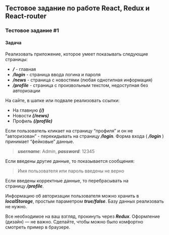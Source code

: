## Тестовое задание по работе React, Redux и React-router
### Тестовое задание #1 
#### Задача 
Реализовать приложение, которое умеет показывать следующие страницы:
* ***/*** - главная
* ***/login*** - страница ввода логина и пароля
* ***/news*** - страница с новостями (любая однотипная информация)
* ***/profile*** - страница с произвольным текстом, недоступная без авторизации  

На сайте, в шапке или подвале реализовать ссылки:
* На главную ***(/)***
* Новости ***(/news)***
* Профиль ***(/profile)***

Если пользователь кликает на страницу “профиля” и он не “авторизован” - перекидывать на страницу ***/login***.
Форма входа ( ***/login*** ) принимает “фейковые” данные.
> ***username***: Admin,
> ***password***: 12345 

Если введены другие данные, то показывается сообщения:
> Имя пользователя или пароль введены не верно
 
Если введены корректные данные, то перебрасывать на страницу ***/profile***.

Информацию об авторизации пользователя можно хранить в ***localStorage***, простым параметром ***true/false***. Базу данных реализовать не нужно.

Все необходимое на ваш взгляд, прокинуть через ***Redux***.
Оформление (дизайн) — не важно. Сделайте, чтобы можно было комфортно смотреть пример в браузере.